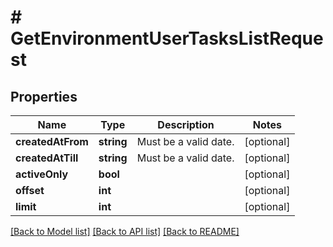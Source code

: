 # # GetEnvironmentUserTasksListRequest

## Properties

Name | Type | Description | Notes
------------ | ------------- | ------------- | -------------
**createdAtFrom** | **string** | Must be a valid date. | [optional]
**createdAtTill** | **string** | Must be a valid date. | [optional]
**activeOnly** | **bool** |  | [optional]
**offset** | **int** |  | [optional]
**limit** | **int** |  | [optional]

[[Back to Model list]](../../README.md#models) [[Back to API list]](../../README.md#endpoints) [[Back to README]](../../README.md)
